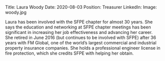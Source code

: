 Title: Laura Woody
Date: 2020-08-03
Position: Treasurer
LinkedIn:
Image: woody.jpg

Laura has been involved with the SFPE chapter for almost 30 years. She says the education and networking at SFPE chapter meetings has been significant in increasing her job effectiveness and advancing her career. She retired in June 2016 (but continues to be involved with SFPE) after 36 years with FM Global, one of the world’s largest commercial and industrial property insurance companies. She holds a professional engineer license in fire protection, which she credits SFPE with helping her obtain.
